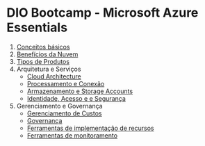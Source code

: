 # DIO Bootcamp - Microsoft Azure Essentials

1. [Conceitos básicos](https://drive.google.com/file/d/18s6ykEHuGLZjIuViup1l5F7XsAjKQaGw/view?usp=sharing)
2. [Benefícios da Nuvem](https://drive.google.com/file/d/1BKGoVbzx6fOwjyrE2J1Fw2aGrzVm8xVo/view?usp=sharing)
3. [Tipos de Produtos](https://excalidraw.com/#json=-NIyS6gEJTDm4kipIzpuO,HltZ4rov9IaNmWCsvc6nHQ)
4. Arquitetura e Serviços
   - [Cloud Architecture](https://excalidraw.com/#json=bQoieBKuxvK5Uy-7kBYR3,vzMfYrRjWDTuIBCacSHQFw)
   - [Processamento e Conexão](https://drive.google.com/file/d/1N-RxNkEBCulEXEJWTzMWPHhiVUFS7u5S/view?usp=sharing)
   - [Armazenamento e Storage Accounts](https://drive.google.com/file/d/1aFEVGdAPbR6_d_O4aysU3GaoQK9wB_vL/view?usp=sharing)
   - [Identidade, Acesso e e Segurança](https://drive.google.com/file/d/1IR5d8wjDkvq7nRNUlPJJgUQ18MY2L9Ro/view?usp=sharing)
5. Gerenciamento e Governança
   - [Gerenciamento de Custos](https://drive.google.com/file/d/1wlpbcFQO9BvWSbZ37R8agWeOhiaXUTtt/view?usp=sharing)
   - [Governança](https://drive.google.com/file/d/1GZNyM3Tu_r3kxZcjR7Ce28UfzKLd3PdF/view?usp=sharing)
   - [Ferramentas de implementação de recursos](https://drive.google.com/file/d/1qGawHcEySEWyoUsw9Wo5c7RetGMrzkGx/view?usp=sharing)
   - [Ferramentas de monitoramento](https://drive.google.com/file/d/1amVc6yHWIfVNXItDr10TS_APrF8POKXT/view?usp=sharing)

